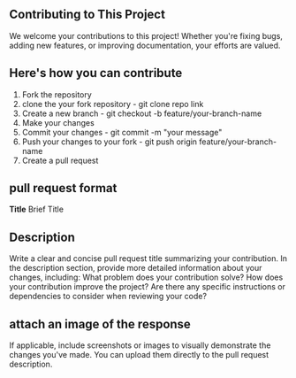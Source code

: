 ## Contributing to This Project

We welcome your contributions to this project! Whether you're fixing bugs, adding new features, or improving documentation, your efforts are valued.

## Here's how you can contribute

1. Fork the repository
2. clone the your fork repository - git clone repo link
3. Create a new branch - git checkout -b feature/your-branch-name
4. Make your changes 
5. Commit your changes - git commit -m "your message"
6. Push your changes to your fork - git push origin feature/your-branch-name
7. Create a pull request

##  pull request format 
  **Title**
  Brief  Title

  ## Description

Write a clear and concise pull request title summarizing your contribution. In the description section, provide more detailed information about your changes, including:
What problem does your contribution solve?
How does your contribution improve the project?
Are there any specific instructions or dependencies to consider when reviewing your code?

## attach an image of the response

If applicable, include screenshots or images to visually demonstrate the changes you've made. You can upload them directly to the pull request description.
